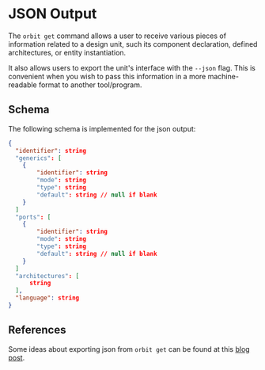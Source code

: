 # JSON Output

The `orbit get` command allows a user to receive various pieces of information related to a design unit, such its component declaration, defined architectures, or entity instantiation.

It also allows users to export the unit's interface with the `--json` flag. This is convenient when you wish to pass this information in a more machine-readable format to another tool/program.

## Schema

The following schema is implemented for the json output:
``` json
{
  "identifier": string
  "generics": [
    {
        "identifier": string
        "mode": string
        "type": string
        "default": string // null if blank
    }
  ]
  "ports": [
    {
        "identifier": string
        "mode": string
        "type": string
        "default": string // null if blank
    }
  ]
  "architectures": [
      string
  ],
  "language": string
}
```

## References

Some ideas about exporting json from `orbit get` can be found at this [blog post](https://blog.kellybrazil.com/2021/12/03/tips-on-adding-json-output-to-your-cli-app/).